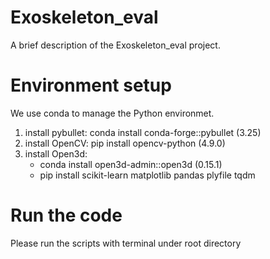 # Exoskeleton_eval
A brief description of the Exoskeleton_eval project.

# Environment setup
We use conda to manage the Python environmet.
1. install pybullet: conda install conda-forge::pybullet (3.25)
2. install OpenCV: pip install opencv-python (4.9.0)
3. install Open3d:
    - conda install open3d-admin::open3d (0.15.1)
    - pip install scikit-learn matplotlib pandas plyfile tqdm

# Run the code
Please run the scripts with terminal under root directory
